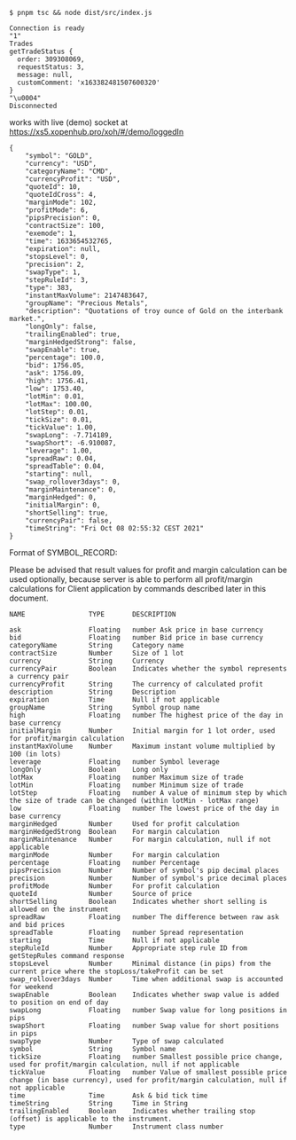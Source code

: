 ```
$ pnpm tsc && node dist/src/index.js

Connection is ready
"1"
Trades
getTradeStatus {
  order: 309308069,
  requestStatus: 3,
  message: null,
  customComment: 'x163382481507600320'
}
"\u0004"
Disconnected
```

works with live (demo) socket at https://xs5.xopenhub.pro/xoh/#/demo/loggedIn

    {
        "symbol": "GOLD",
        "currency": "USD",
        "categoryName": "CMD",
        "currencyProfit": "USD",
        "quoteId": 10,
        "quoteIdCross": 4,
        "marginMode": 102,
        "profitMode": 6,
        "pipsPrecision": 0,
        "contractSize": 100,
        "exemode": 1,
        "time": 1633654532765,
        "expiration": null,
        "stopsLevel": 0,
        "precision": 2,
        "swapType": 1,
        "stepRuleId": 3,
        "type": 383,
        "instantMaxVolume": 2147483647,
        "groupName": "Precious Metals",
        "description": "Quotations of troy ounce of Gold on the interbank market.",
        "longOnly": false,
        "trailingEnabled": true,
        "marginHedgedStrong": false,
        "swapEnable": true,
        "percentage": 100.0,
        "bid": 1756.05,
        "ask": 1756.09,
        "high": 1756.41,
        "low": 1753.40,
        "lotMin": 0.01,
        "lotMax": 100.00,
        "lotStep": 0.01,
        "tickSize": 0.01,
        "tickValue": 1.00,
        "swapLong": -7.714189,
        "swapShort": -6.910087,
        "leverage": 1.00,
        "spreadRaw": 0.04,
        "spreadTable": 0.04,
        "starting": null,
        "swap_rollover3days": 0,
        "marginMaintenance": 0,
        "marginHedged": 0,
        "initialMargin": 0,
        "shortSelling": true,
        "currencyPair": false,
        "timeString": "Fri Oct 08 02:55:32 CEST 2021"
    }

Format of SYMBOL_RECORD:

Please be advised that result values for profit and margin calculation can be used optionally, because server is able to perform all profit/margin calculations for Client application by commands described later in this document.

    NAME                TYPE       DESCRIPTION

    ask                 Floating   number Ask price in base currency
    bid                 Floating   number Bid price in base currency
    categoryName        String     Category name
    contractSize        Number     Size of 1 lot
    currency            String     Currency
    currencyPair        Boolean    Indicates whether the symbol represents a currency pair
    currencyProfit      String     The currency of calculated profit
    description         String     Description
    expiration          Time       Null if not applicable
    groupName           String     Symbol group name
    high                Floating   number The highest price of the day in base currency
    initialMargin       Number     Initial margin for 1 lot order, used for profit/margin calculation
    instantMaxVolume    Number     Maximum instant volume multiplied by 100 (in lots)
    leverage            Floating   number Symbol leverage
    longOnly            Boolean    Long only
    lotMax              Floating   number Maximum size of trade
    lotMin              Floating   number Minimum size of trade
    lotStep             Floating   number A value of minimum step by which the size of trade can be changed (within lotMin - lotMax range)
    low                 Floating   number The lowest price of the day in base currency
    marginHedged        Number     Used for profit calculation
    marginHedgedStrong  Boolean    For margin calculation
    marginMaintenance   Number     For margin calculation, null if not applicable
    marginMode          Number     For margin calculation
    percentage          Floating   number Percentage
    pipsPrecision       Number     Number of symbol's pip decimal places
    precision           Number     Number of symbol's price decimal places
    profitMode          Number     For profit calculation
    quoteId             Number     Source of price
    shortSelling        Boolean    Indicates whether short selling is allowed on the instrument
    spreadRaw           Floating   number The difference between raw ask and bid prices
    spreadTable         Floating   number Spread representation
    starting            Time       Null if not applicable
    stepRuleId          Number     Appropriate step rule ID from getStepRules command response
    stopsLevel          Number     Minimal distance (in pips) from the current price where the stopLoss/takeProfit can be set
    swap_rollover3days  Number     Time when additional swap is accounted for weekend
    swapEnable          Boolean    Indicates whether swap value is added to position on end of day
    swapLong            Floating   number Swap value for long positions in pips
    swapShort           Floating   number Swap value for short positions in pips
    swapType            Number     Type of swap calculated
    symbol              String     Symbol name
    tickSize            Floating   number Smallest possible price change, used for profit/margin calculation, null if not applicable
    tickValue           Floating   number Value of smallest possible price change (in base currency), used for profit/margin calculation, null if not applicable
    time                Time       Ask & bid tick time
    timeString          String     Time in String
    trailingEnabled     Boolean    Indicates whether trailing stop (offset) is applicable to the instrument.
    type                Number     Instrument class number
